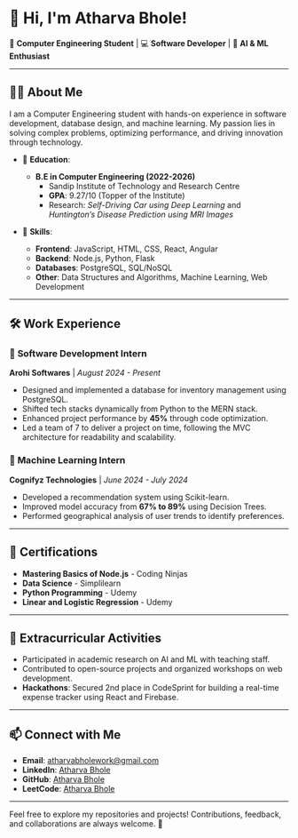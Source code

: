 # 👋 Hi, I'm Atharva Bhole!  

🌟 **Computer Engineering Student** | 💻 **Software Developer** | 🤖 **AI & ML Enthusiast**  

---

## 👨‍🎓 About Me  
I am a Computer Engineering student with hands-on experience in software development, database design, and machine learning. My passion lies in solving complex problems, optimizing performance, and driving innovation through technology.  

- 🏫 **Education**:  
  - **B.E in Computer Engineering (2022-2026)**  
    - Sandip Institute of Technology and Research Centre  
    - **GPA**: 9.27/10 (Topper of the Institute)  
    - Research: *Self-Driving Car using Deep Learning* and *Huntington’s Disease Prediction using MRI Images*  

- 🔧 **Skills**:  
  - **Frontend**: JavaScript, HTML, CSS, React, Angular  
  - **Backend**: Node.js, Python, Flask  
  - **Databases**: PostgreSQL, SQL/NoSQL  
  - **Other**: Data Structures and Algorithms, Machine Learning, Web Development  

---

## 🛠 Work Experience  

### 💼 **Software Development Intern**  
**Arohi Softwares** | *August 2024 - Present*  
- Designed and implemented a database for inventory management using PostgreSQL.  
- Shifted tech stacks dynamically from Python to the MERN stack.  
- Enhanced project performance by **45%** through code optimization.  
- Led a team of 7 to deliver a project on time, following the MVC architecture for readability and scalability.  

### 💼 **Machine Learning Intern**  
**Cognifyz Technologies** | *June 2024 - July 2024*  
- Developed a recommendation system using Scikit-learn.  
- Improved model accuracy from **67% to 89%** using Decision Trees.  
- Performed geographical analysis of user trends to identify preferences.  

---

## 📜 Certifications  
- **Mastering Basics of Node.js** - Coding Ninjas  
- **Data Science** - Simplilearn  
- **Python Programming** - Udemy  
- **Linear and Logistic Regression** - Udemy  

---

## 🌟 Extracurricular Activities  
- Participated in academic research on AI and ML with teaching staff.  
- Contributed to open-source projects and organized workshops on web development.  
- **Hackathons**: Secured 2nd place in CodeSprint for building a real-time expense tracker using React and Firebase.  

---

## 📫 Connect with Me  
- **Email**: [atharvabholework@gmail.com](mailto:atharvabholework@gmail.com)  
- **LinkedIn**: [Atharva Bhole](https://www.linkedin.com/in/atharva-bhole-a5954b251)  
- **GitHub**: [Atharva Bhole](#)  
- **LeetCode**: [Atharva Bhole](https://leetcode.com/Atharva_Bhole/)  

---

Feel free to explore my repositories and projects! Contributions, feedback, and collaborations are always welcome. 🚀
